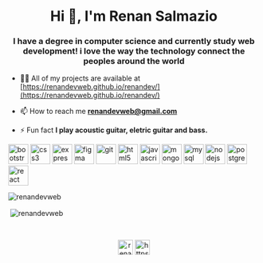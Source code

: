<h1 align="center">Hi 👋, I'm Renan Salmazio</h1>
<h3 align="center">I have a degree in computer science and currently study web development! i love the way the technology connect the peoples around the world</h3>



- 👨‍💻 All of my projects are available at [https://renandevweb.github.io/renandev/](https://renandevweb.github.io/renandev/)

- 📫 How to reach me **renandevweb@gmail.com**

- ⚡ Fun fact **I play acoustic guitar, eletric guitar and bass.**



<p align="left"><img src="https://devicons.github.io/devicon/devicon.git/icons/bootstrap/bootstrap-plain.svg" alt="bootstrap" width="40" height="40"/> <img src="https://devicons.github.io/devicon/devicon.git/icons/css3/css3-original-wordmark.svg" alt="css3" width="40" height="40"/> <img src="https://devicons.github.io/devicon/devicon.git/icons/express/express-original-wordmark.svg" alt="express" width="40" height="40"/> <img src="https://www.vectorlogo.zone/logos/figma/figma-icon.svg" alt="figma" width="40" height="40"/> <img src="https://www.vectorlogo.zone/logos/git-scm/git-scm-icon.svg" alt="git" width="40" height="40"/> <img src="https://devicons.github.io/devicon/devicon.git/icons/html5/html5-original-wordmark.svg" alt="html5" width="40" height="40"/> <img src="https://devicons.github.io/devicon/devicon.git/icons/javascript/javascript-original.svg" alt="javascript" width="40" height="40"/> <img src="https://devicons.github.io/devicon/devicon.git/icons/mongodb/mongodb-original-wordmark.svg" alt="mongodb" width="40" height="40"/> <img src="https://devicons.github.io/devicon/devicon.git/icons/mysql/mysql-original-wordmark.svg" alt="mysql" width="40" height="40"/> <img src="https://devicons.github.io/devicon/devicon.git/icons/nodejs/nodejs-original-wordmark.svg" alt="nodejs" width="40" height="40"/> <img src="https://devicons.github.io/devicon/devicon.git/icons/postgresql/postgresql-original-wordmark.svg" alt="postgresql" width="40" height="40"/> <img src="https://devicons.github.io/devicon/devicon.git/icons/react/react-original-wordmark.svg" alt="react" width="40" height="40"/></p><p><img align="left" src="https://github-readme-stats.vercel.app/api/top-langs/?username=renandevweb&layout=compact&hide=html" alt="renandevweb" /></p>


<br>
<p>&nbsp;<img align="center" src="https://github-readme-stats.vercel.app/api?username=renandevweb&show_icons=true" alt="renandevweb" /></p>

<br>
<p align="center">
<a href="https://twitter.com/renansalmazio" target="blank"><img align="center" src="https://cdn.jsdelivr.net/npm/simple-icons@3.0.1/icons/twitter.svg" alt="renansalmazio" height="30" width="30" /></a>
<a href="https://linkedin.com/in/https://www.linkedin.com/in/renanarizasalmazio/" target="blank"><img align="center" src="https://cdn.jsdelivr.net/npm/simple-icons@3.0.1/icons/linkedin.svg" alt="https://www.linkedin.com/in/renanarizasalmazio/" height="30" width="30" /></a>
</p>




